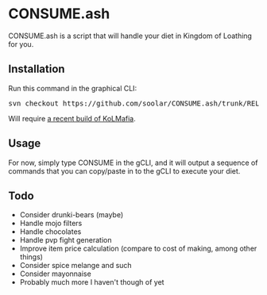 # CONSUME.ash

CONSUME.ash is a script that will handle your diet in Kingdom of Loathing for you.

## Installation

Run this command in the graphical CLI:
<pre>
svn checkout https://github.com/soolar/CONSUME.ash/trunk/RELEASE/
</pre>
Will require [a recent build of KoLMafia](http://builds.kolmafia.us/job/Kolmafia/lastSuccessfulBuild/).

## Usage

For now, simply type CONSUME in the gCLI, and it will output a sequence of commands that you can copy/paste in to the gCLI to execute your diet.

## Todo

* Consider drunki-bears (maybe)
* Handle mojo filters
* Handle chocolates
* Handle pvp fight generation
* Improve item price calculation (compare to cost of making, among other things)
* Consider spice melange and such
* Consider mayonnaise
* Probably much more I haven't though of yet
